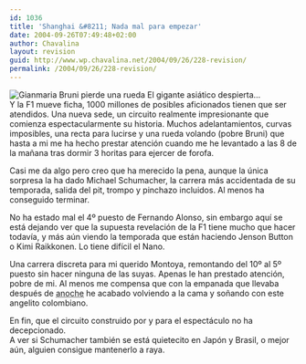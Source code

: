 ```yaml
---
id: 1036
title: 'Shanghai &#8211; Nada mal para empezar'
date: 2004-09-26T07:49:48+02:00
author: Chavalina
layout: revision
guid: http://www.wp.chavalina.net/2004/09/26/228-revision/
permalink: /2004/09/26/228-revision/
---
```

<img class="imgizqda" src="http://www.chavalina.net/imagenes/fotos/bruni.jpg" alt="Gianmaria Bruni pierde una rueda" /> El gigante asiático despierta…  
Y la F1 mueve ficha, 1000 millones de posibles aficionados tienen que ser atendidos. Una nueva sede, un circuito realmente impresionante que comienza espectacularmente su historia. Muchos adelantamientos, curvas imposibles, una recta para lucirse y una rueda volando (pobre Bruni) que hasta a mi me ha hecho prestar atención cuando me he levantado a las 8 de la ma&ntilde;ana tras dormir 3 horitas para ejercer de forofa.

Casi me da algo pero creo que ha merecido la pena, aunque la &uacute;nica sorpresa la ha dado Michael Schumacher, la carrera más accidentada de su temporada, salida del pit, trompo y pinchazo incluidos. Al menos ha conseguido terminar.

No ha estado mal el 4&ordm; puesto de Fernando Alonso, sin embargo aquí se está dejando ver que la supuesta revelación de la F1 tiene mucho que hacer todavía, y más a&uacute;n viendo la temporada que están haciendo Jenson Button o Kimi Raikkonen. Lo tiene difícil el Nano.

Una carrera discreta para mi querido Montoya, remontando del 10&ordm; al 5&ordm; puesto sin hacer ninguna de las suyas. Apenas le han prestado atención, pobre de mi. Al menos me compensa que con la empanada que llevaba después de <acronym title="ya haré un Anoche (iii) para contarlo...">anoche</acronym> he acabado volviendo a la cama y so&ntilde;ando con este angelito colombiano.

En fin, que el circuito construido por y para el espectáculo no ha decepcionado.  
A ver si Schumacher también se está quietecito en Japón y Brasil, o mejor a&uacute;n, alguien consigue mantenerlo a raya.